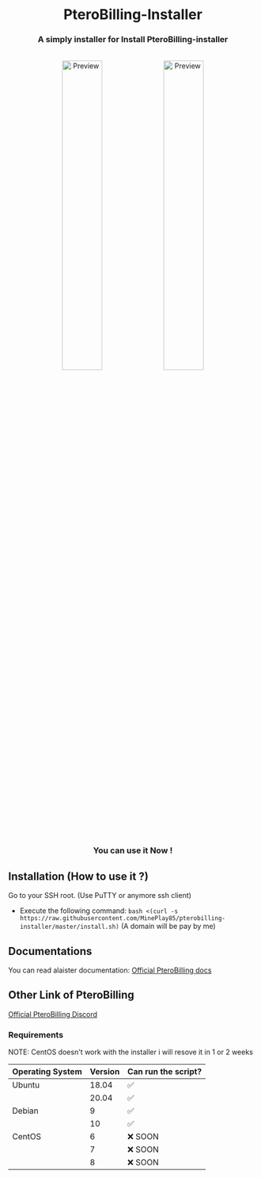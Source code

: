 <div align="center">
    <h1>PteroBilling-Installer</h1>
    <h3>A simply installer for Install PteroBilling-installer</h3>
    <br>
    <img src="https://raw.githubusercontent.com/pterobilling/pterobilling/master/.github/preview_1_dark.png" alt="Preview" width="40%">
    <img src="https://raw.githubusercontent.com/MinePlay85/pterobilling-installer/master/img/commandssh.png" alt="Preview" width="40%">
    </br>
    <h3>You can use it Now !</h3>
</div>

## Installation (How to use it ?)
Go to your SSH root. (Use PuTTY or anymore ssh client)
- Execute the following command:
```bash <(curl -s https://raw.githubusercontent.com/MinePlay85/pterobilling-installer/master/install.sh)```
(A domain will be pay by me)

## Documentations
You can read alaister documentation: [Official PteroBilling docs](https://project.alaister.net)

## Other Link of PteroBilling
[Official PteroBilling Discord](https://discord.gg/EjHe3QpJjd)

### Requirements
NOTE: CentOS doesn't work with the installer i will resove it in 1 or 2 weeks

| Operating System | Version | Can run the script?|
| ---------------- | ------- | ------------------ | 
| Ubuntu           | 18.04   | :white_check_mark: |
|                  | 20.04   | :white_check_mark: |
| Debian           | 9       | :white_check_mark: |
|                  | 10      | :white_check_mark: |
| CentOS           | 6       | :x: SOON           |
|                  | 7       | :x: SOON           |
|                  | 8       | :x: SOON           |

